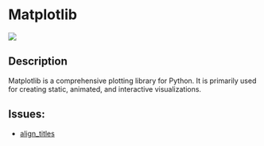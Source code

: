 # Matplotlib
[![](https://img.shields.io/badge/project-link-green)](https://github.com/matplotlib/matplotlib)

## Description
Matplotlib is a comprehensive plotting library for Python. It is primarily used for creating static, animated, and interactive visualizations.

## Issues:
- [align_titles](https://github.com/matplotlib/matplotlib/issues/22376)
